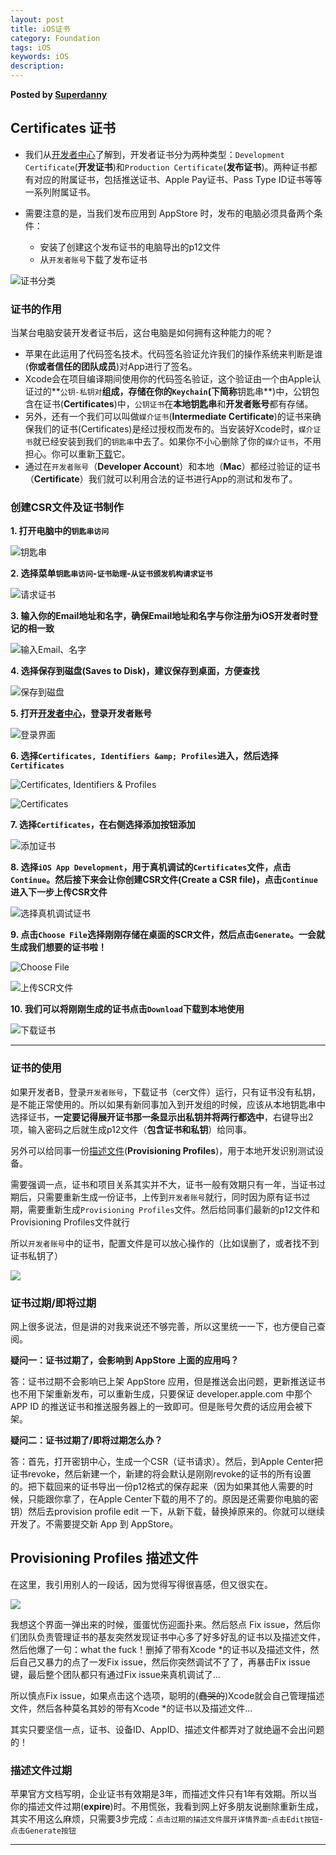 ```yaml
---  
layout: post  
title: iOS证书  
category: Foundation  
tags: iOS  
keywords: iOS  
description: 
---  
```


__Posted by [Superdanny](http://superdanny.link/)__  

## Certificates 证书  

* 我们从[开发者中心][2]了解到，开发者证书分为两种类型：`Development Certificate`(**开发证书**)和`Production Certificate`(**发布证书**)。两种证书都有对应的附属证书，包括推送证书、Apple Pay证书、Pass Type ID证书等等一系列附属证书。  
* 需要注意的是，当我们发布应用到 AppStore 时，发布的电脑必须具备两个条件：  

    * 安装了创建这个发布证书的电脑导出的p12文件  
    * 从`开发者账号`下载了发布证书  

![证书分类][3]  

### 证书的作用  

当某台电脑安装开发者证书后，这台电脑是如何拥有这种能力的呢？  

* 苹果在此运用了代码签名技术。代码签名验证允许我们的操作系统来判断是谁(**你或者信任的团队成员**)对App进行了签名。  
* Xcode会在项目编译期间使用你的代码签名验证，这个验证由一个由Apple认证过的**`公钥-私钥对`**组成，存储在你的`Keychain`(下简称**钥匙串**)中，公钥包含在证书(**Certificates**)中，`公钥证书`在**本地钥匙串**和**开发者账号**都有存储。  
* 另外，还有一个我们可以叫做`媒介证书`(**Intermediate Certificate**)的证书来确保我们的证书(Certificates)是经过授权而发布的。当安装好Xcode时，`媒介证书`就已经安装到我们的`钥匙串`中去了。如果你不小心删除了你的`媒介证书`，不用担心。你可以重新[下载][4]它。  
* 通过在`开发者账号`（**Developer Account**）和本地（**Mac**）都经过验证的证书（**Certificate**）我们就可以利用合法的证书进行App的测试和发布了。  

### 创建CSR文件及证书制作  

**1\. 打开电脑中的`钥匙串访问`**  

![钥匙串][5]  

**2\. 选择菜单`钥匙串访问`-`证书助理`-`从证书颁发机构请求证书`**  

![请求证书][6]  

**3\. 输入你的Email地址和名字，确保Email地址和名字与你注册为iOS开发者时登记的相一致**  

![输入Email、名字][7]  

**4\. 选择保存到磁盘(Saves to Disk)，建议保存到桌面，方便查找**  

![保存到磁盘][8]  

**5\. 打开[开发者中心][9]，登录开发者账号**  

![登录界面][10]  

**6\. 选择`Certificates, Identifiers &amp; Profiles`进入，然后选择`Certificates`**  

![Certificates, Identifiers &amp; Profiles][11]  

![Certificates][12]  

**7\. 选择`Certificates`，在右侧选择添加按钮添加**  

![添加证书][13]  

**8\. 选择`iOS App Development`，用于真机调试的`Certificates`文件，点击`Continue`。然后接下来会让你创建CSR文件(Create a CSR file)，点击`Continue`进入下一步上传CSR文件**  

![选择真机调试证书][14]  

**9\. 点击`Choose File`选择刚刚存储在桌面的SCR文件，然后点击`Generate`。一会就生成我们想要的证书啦！**  

![Choose File][15]  

![上传SCR文件][16]  

**10\. 我们可以将刚刚生成的证书点击`Download`下载到本地使用**  

![下载证书][17]  

* * *  

### 证书的使用  

如果开发者B，登录`开发者账号`，下载证书（cer文件）运行，只有证书没有私钥，是不能正常使用的。所以如果有新同事加入到开发组的时候，应该从本地钥匙串中选择证书，**一定要记得展开证书那一条显示出私钥并将两行都选中**，右键导出2项，输入密码之后就生成p12文件（**包含证书和私钥**）给同事。  

另外可以给同事一份[描述文件][18](**Provisioning Profiles**)，用于本地开发识别测试设备。  

需要强调一点，证书和项目关系其实并不大，证书一般有效期只有一年，当证书过期后，只需要重新生成一份证书，上传到`开发者账号`就行，同时因为原有证书过期，需要重新生成`Provisioning Profiles`文件。然后给同事们最新的p12文件和Provisioning Profiles文件就行  

所以`开发者账号`中的证书，配置文件是可以放心操作的（比如误删了，或者找不到证书私钥了）  

![][19]  

### 证书过期/即将过期  

网上很多说法，但是讲的对我来说还不够完善，所以这里统一一下，也方便自己查阅。  

**疑问一：证书过期了，会影响到 AppStore 上面的应用吗？**  

答：证书过期不会影响已上架 AppStore 应用，但是推送会出问题，更新推送证书也不用下架重新发布，可以重新生成，只要保证 developer.apple.com 中那个 APP ID 的推送证书和推送服务器上的一致即可。但是账号欠费的话应用会被下架。  

**疑问二：证书过期了/即将过期怎么办？**  

答：首先，打开密钥中心，生成一个CSR（证书请求）。然后，到Apple Center把证书revoke，然后新建一个，新建的将会默认是刚刚revoke的证书的所有设置的。把下载回来的证书导出一份p12格式的保存起来（因为如果其他人需要的时候，只能跟你拿了，在Apple Center下载的用不了的。原因是还需要你电脑的密钥）然后去provision profile edit 一下，从新下载，替换掉原来的。你就可以继续开发了。不需要提交新 App 到 AppStore。  

## Provisioning Profiles 描述文件  

在这里，我引用别人的一段话，因为觉得写得很喜感，但又很实在。  

![][20]  

我想这个界面一弹出来的时候，蛋蛋忧伤迎面扑来。然后怒点 Fix issue，然后你们团队负责管理证书的基友突然发现证书中心多了好多好乱的证书以及描述文件，然后他爆了一句：what the fuck！删掉了带有Xcode *的证书以及描述文件，然后自己又暴力的点了一发Fix issue，然后你突然调试不了了，再暴击Fix issue键，最后整个团队都只有通过Fix issue来真机调试了…  

所以慎点Fix issue，如果点击这个选项，聪明的(<del>蠢哭的</del>)Xcode就会自己管理描述文件，然后各种莫名其妙的带有Xcode *的证书以及描述文件…  

其实只要坚信一点，证书、设备ID、AppID、描述文件都弄对了就绝逼不会出问题的！  

### 描述文件过期  

苹果官方文档写明，企业证书有效期是3年，而描述文件只有1年有效期。所以当你的描述文件过期(**expire**)时。不用慌张，我看到网上好多朋友说删除重新生成，其实不用这么麻烦，只需要3步完成：`点击过期的描述文件展开详情界面`-`点击Edit按钮`-`点击Generate按钮`  

* * *  

[2]: https://developer.apple.com/ios/manage/overview/index.action  
[4]: http://www.apple.com/certificateauthority  
[9]: https://developer.apple.com/membercenter/  
[18]: /2015/09/25/iOS-production-certificate-and-use/#provisioning-profiles-描述文件  
[3]: /assets/postAssets/2016/81f8a509gw1ezq93sjmnbj20pq0k4god.webp  
[5]: /assets/postAssets/2016/81f8a509gw1ewe0hqvgt1j206q062q2z.webp  
[6]: /assets/postAssets/2016/81f8a509gw1ewe0hon5joj20uq0foadz.webp  
[7]: /assets/postAssets/2016/81f8a509jw9ezl2jtqobzj20y80o877n.webp  
[8]: /assets/postAssets/2016/81f8a509gw1ewe0hluv88j20y80o8ack.webp  
[10]: /assets/postAssets/2016/81f8a509gw1ewe0hh9nbzj20qq0igt9v.webp  
[11]: /assets/postAssets/2016/81f8a509gw1ewe0hfwupuj21kw0hg41q.webp  
[12]: /assets/postAssets/2016/81f8a509gw1ewe0hdhtxyj21k60uidlt.webp  
[13]: /assets/postAssets/2016/81f8a509gw1ewe0h9aq38j21k60hw0wd.webp  
[14]: /assets/postAssets/2016/81f8a509gw1ewe0h8deitj21ii0w8afm.webp  
[15]: /assets/postAssets/2016/81f8a509gw1ewe0h42rmzj213e0asgmb.webp  
[16]: /assets/postAssets/2016/81f8a509gw1ewe0h39trgj213k0ow7al.webp  
[17]: /assets/postAssets/2016/81f8a509gw1ewe0gwmrp4j21300syq6q.webp  
[19]: /assets/postAssets/2016/81f8a509gw1ezqda52mmej20uk08s76e.webp  
[20]: /assets/postAssets/2016/81f8a509gw1ezqetrs90nj20m80afq4r.webp  

